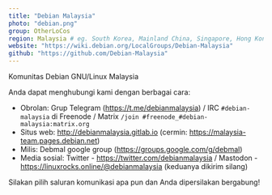 ```yaml
---
title: "Debian Malaysia"
photo: "debian.png"
group: OtherLoCos
region: Malaysia # eg. South Korea, Mainland China, Singapore, Hong Kong, Taiwan ...
website: "https://wiki.debian.org/LocalGroups/Debian-Malaysia"
github: "https://github.com/Debian-Malaysia"
---
```

Komunitas Debian GNU/Linux Malaysia

Anda dapat menghubungi kami dengan berbagai cara:
* Obrolan: Grup Telegram (https://t.me/debianmalaysia) / IRC `#debian-malaysia` di Freenode / Matrix `/join #freenode_#debian-malaysia:matrix.org`
* Situs web: http://debianmalaysia.gitlab.io (cermin: https://malaysia-team.pages.debian.net)
* Milis: Debmal google group (https://groups.google.com/g/debmal)
* Media sosial: Twitter - https://twitter.com/debianmalaysia / Mastodon - https://linuxrocks.online/@debianmalaysia (keduanya dikirim silang)

Silakan pilih saluran komunikasi apa pun dan Anda dipersilakan bergabung!